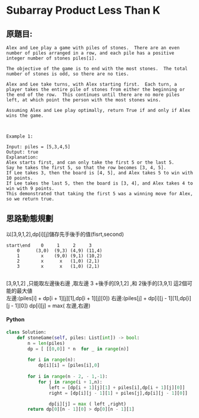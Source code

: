 # Subarray Product Less Than K


## 原題目:
```
Alex and Lee play a game with piles of stones.  There are an even number of piles arranged in a row, and each pile has a positive integer number of stones piles[i].

The objective of the game is to end with the most stones.  The total number of stones is odd, so there are no ties.

Alex and Lee take turns, with Alex starting first.  Each turn, a player takes the entire pile of stones from either the beginning or the end of the row.  This continues until there are no more piles left, at which point the person with the most stones wins.

Assuming Alex and Lee play optimally, return True if and only if Alex wins the game.

 

Example 1:

Input: piles = [5,3,4,5]
Output: true
Explanation: 
Alex starts first, and can only take the first 5 or the last 5.
Say he takes the first 5, so that the row becomes [3, 4, 5].
If Lee takes 3, then the board is [4, 5], and Alex takes 5 to win with 10 points.
If Lee takes the last 5, then the board is [3, 4], and Alex takes 4 to win with 9 points.
This demonstrated that taking the first 5 was a winning move for Alex, so we return true.
```

## 思路動態規劃
以[3,9,1,2],dp[i][j]儲存先手後手的值(fisrt,second)
```
start\end    0     1     2     3
    0      (3,0)  (9,3) (4,9) (11,4)
    1        x    (9,0) (9,1) (10,2)
    2        x      x   (1,0) (2,1)
    3        x      x   (1,0) (2,1)
    
 ```   
[3,9,1,2] ,只能取左邊後右邊 ,取左邊 3 +後手的[9,1,2] ,和 2後手的[3,9,1] 這2個可能的最大値<br>
左邊:(piles[i] + dp[i + 1][j][1],dp[i + 1][j][0])
右邊:(piles[j] + dp[i][j - 1][1],dp[i][j - 1][0])
dp[i][j] = max( 左邊,右邊)

    
    
#### Python
``` python
class Solution:
    def stoneGame(self, piles: List[int]) -> bool:
        n = len(piles)
        dp = [ [[0,0]] * n  for _ in range(n)]
        
        for i in range(n):
            dp[i][i] = [piles[i],0]
        
        for i in range(n - 2, - 1,-1):
            for j in range(i + 1,n):
                left = [dp[i + 1][j][1] + piles[i],dp[i + 1][j][0]]
                right = [dp[i][j - 1][1] + piles[j],dp[i][j - 1][0]]

                dp[i][j] = max ( left ,right)         
        return dp[0][n - 1][0] > dp[0][n - 1][1]        
``` 












